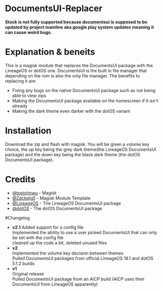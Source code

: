 # DocumentsUI-Replacer
**Stock is not fully supported because documentsui is supposed to be updated by project mainline aka google play system updates meaning it can cause weird bugs.**

# Explanation & beneits
This is a magisk module that replaces the DocumentsUI package with the LineageOS or dotOS one. DocumentsUI is the built in file manager that depending on the rom is also the only file manager. The benefits to replacing it are:
- Fixing any bugs on the native DocumentsUI package such as not being able to view zips
- Making the DocumentsUI package available on the homescreen if it isn't already
- Making the dark theme even darker with the dotOS variant

# Installation
Download the zip and flash with magisk. You will be given a volume key choice, the up key being the grey dark theme(the LineageOS DocumentsUI package) and the down key being the black dark theme (the dotOS DocumentsUI package).

# Credits
- [@topjohnwu](https://github.com/topjohnwu) - Magisk
- [@Zackptg5](https://github.com/Zackptg5) - Magisk Module Template
- [@LineageOS](https://github.com/lineageos) - The LineageOS DocumentsUI package
- [@dotOS](https://github.com/topjohnwu) - The dotOS DocumentsUI package

#Changelog
- **v2.1**
Added support for a config file  
Implemented the ability to use a user picked DocumentsUI that can only be set with the config file  
cleaned up the code a bit, deleted unused files  
- **v2**  
Implemented the volume key decision between themes  
Pulled DocumentsUI packages from official LineageOS 18.1 and dotOS 5.1.2 builds
- **v1**  
Original release  
Pulled DocumentsUI package from an AICP build (AICP uses their DocumentsUI from LineageOS apparently)

